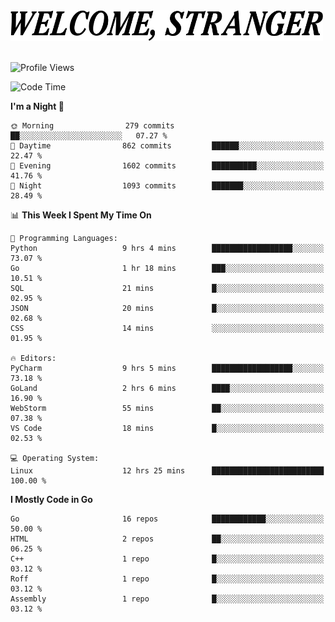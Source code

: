 <div>
  <picture>
    <source media="(prefers-color-scheme: dark)" srcset="./headers/welcome_white.png">
    <img alt="WELCOME, STRANGER" src="./headers/welcome.png" width="500">
  </picture>
</div>

<br>

![Profile Views](https://komarev.com/ghpvc/?username=darleet&color=blue)

<!--START_SECTION:waka-->
![Code Time](http://img.shields.io/badge/Code%20Time-735%20hrs%2010%20mins-blue)

**I'm a Night 🦉** 

```text
🌞 Morning                279 commits         ██░░░░░░░░░░░░░░░░░░░░░░░   07.27 % 
🌆 Daytime                862 commits         ██████░░░░░░░░░░░░░░░░░░░   22.47 % 
🌃 Evening                1602 commits        ██████████░░░░░░░░░░░░░░░   41.76 % 
🌙 Night                  1093 commits        ███████░░░░░░░░░░░░░░░░░░   28.49 % 
```


📊 **This Week I Spent My Time On** 

```text
💬 Programming Languages: 
Python                   9 hrs 4 mins        ██████████████████░░░░░░░   73.07 % 
Go                       1 hr 18 mins        ███░░░░░░░░░░░░░░░░░░░░░░   10.51 % 
SQL                      21 mins             █░░░░░░░░░░░░░░░░░░░░░░░░   02.95 % 
JSON                     20 mins             █░░░░░░░░░░░░░░░░░░░░░░░░   02.68 % 
CSS                      14 mins             ░░░░░░░░░░░░░░░░░░░░░░░░░   01.95 % 

🔥 Editors: 
PyCharm                  9 hrs 5 mins        ██████████████████░░░░░░░   73.18 % 
GoLand                   2 hrs 6 mins        ████░░░░░░░░░░░░░░░░░░░░░   16.90 % 
WebStorm                 55 mins             ██░░░░░░░░░░░░░░░░░░░░░░░   07.38 % 
VS Code                  18 mins             █░░░░░░░░░░░░░░░░░░░░░░░░   02.53 % 

💻 Operating System: 
Linux                    12 hrs 25 mins      █████████████████████████   100.00 % 
```

**I Mostly Code in Go** 

```text
Go                       16 repos            ████████████░░░░░░░░░░░░░   50.00 % 
HTML                     2 repos             ██░░░░░░░░░░░░░░░░░░░░░░░   06.25 % 
C++                      1 repo              █░░░░░░░░░░░░░░░░░░░░░░░░   03.12 % 
Roff                     1 repo              █░░░░░░░░░░░░░░░░░░░░░░░░   03.12 % 
Assembly                 1 repo              █░░░░░░░░░░░░░░░░░░░░░░░░   03.12 % 
```




<!--END_SECTION:waka-->
